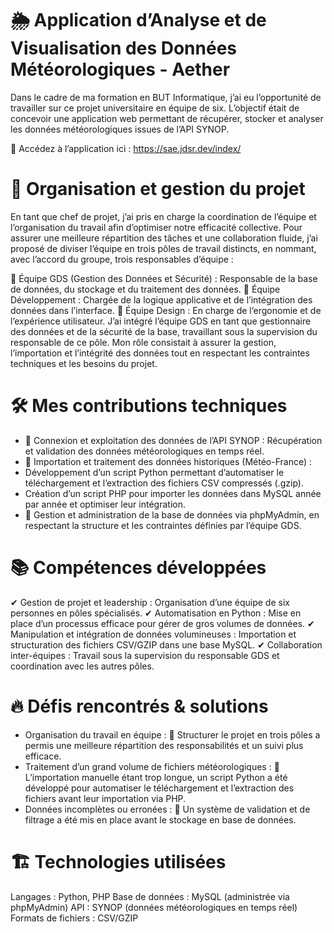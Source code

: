 # 🌦️ Application d’Analyse et de Visualisation des Données Météorologiques - Aether

Dans le cadre de ma formation en BUT Informatique, j’ai eu l’opportunité de travailler sur ce projet universitaire en équipe de six. L’objectif était de concevoir une application web permettant de récupérer, stocker et analyser les données météorologiques issues de l’API SYNOP.

🔗 Accédez à l’application ici : https://sae.jdsr.dev/index/

# 🚀 Organisation et gestion du projet
En tant que chef de projet, j’ai pris en charge la coordination de l’équipe et l’organisation du travail afin d’optimiser notre efficacité collective. Pour assurer une meilleure répartition des tâches et une collaboration fluide, j’ai proposé de diviser l’équipe en trois pôles de travail distincts, en nommant, avec l’accord du groupe, trois responsables d’équipe :

🔹 Équipe GDS (Gestion des Données et Sécurité) : Responsable de la base de données, du stockage et du traitement des données.
🔹 Équipe Développement : Chargée de la logique applicative et de l’intégration des données dans l’interface.
🔹 Équipe Design : En charge de l’ergonomie et de l’expérience utilisateur.
J’ai intégré l’équipe GDS en tant que gestionnaire des données et de la sécurité de la base, travaillant sous la supervision du responsable de ce pôle. Mon rôle consistait à assurer la gestion, l’importation et l’intégrité des données tout en respectant les contraintes techniques et les besoins du projet.

# 🛠 Mes contributions techniques
  - 🔗 Connexion et exploitation des données de l’API SYNOP : Récupération et validation des données météorologiques en temps réel.
  - 📂 Importation et traitement des données historiques (Météo-France) :
  - Développement d’un script Python permettant d’automatiser le téléchargement et l’extraction des fichiers CSV compressés (.gzip).
  - Création d’un script PHP pour importer les données dans MySQL année par année et optimiser leur intégration.
  - 💾 Gestion et administration de la base de données via phpMyAdmin, en respectant la structure et les contraintes définies par l’équipe GDS.

# 📚 Compétences développées
  ✔ Gestion de projet et leadership : Organisation d’une équipe de six personnes en pôles spécialisés.
  ✔ Automatisation en Python : Mise en place d’un processus efficace pour gérer de gros volumes de données.
  ✔ Manipulation et intégration de données volumineuses : Importation et structuration des fichiers CSV/GZIP dans une base MySQL.
  ✔ Collaboration inter-équipes : Travail sous la supervision du responsable GDS et coordination avec les autres pôles.

  # 🔥 Défis rencontrés & solutions
  - Organisation du travail en équipe :
    🔹 Structurer le projet en trois pôles a permis une meilleure répartition des responsabilités et un suivi plus efficace.
- Traitement d’un grand volume de fichiers météorologiques :
  🔹 L’importation manuelle étant trop longue, un script Python a été développé pour automatiser le téléchargement et l’extraction des fichiers avant leur importation via PHP.
- Données incomplètes ou erronées :
  🔹 Un système de validation et de filtrage a été mis en place avant le stockage en base de données.

# 🏗 Technologies utilisées
Langages : Python, PHP
Base de données : MySQL (administrée via phpMyAdmin)
API : SYNOP (données météorologiques en temps réel)
Formats de fichiers : CSV/GZIP
